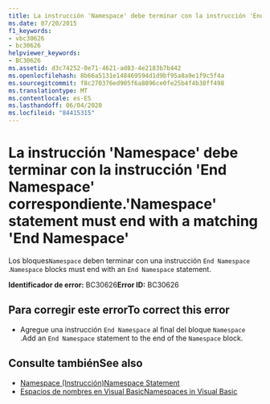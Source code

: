 ```yaml
---
title: La instrucción 'Namespace' debe terminar con la instrucción 'End Namespace' correspondiente.
ms.date: 07/20/2015
f1_keywords:
- vbc30626
- bc30626
helpviewer_keywords:
- BC30626
ms.assetid: d3c74252-0e71-4621-ad83-4e2183b7b442
ms.openlocfilehash: 8b66a5131e148469594d1d9bf95a8a9e1f9c5f4a
ms.sourcegitcommit: f8c270376ed905f6a8896ce0fe25b4f4b38ff498
ms.translationtype: MT
ms.contentlocale: es-ES
ms.lasthandoff: 06/04/2020
ms.locfileid: "84415315"
---
```

# <a name="namespace-statement-must-end-with-a-matching-end-namespace"></a><span data-ttu-id="a2074-102">La instrucción 'Namespace' debe terminar con la instrucción 'End Namespace' correspondiente.</span><span class="sxs-lookup"><span data-stu-id="a2074-102">'Namespace' statement must end with a matching 'End Namespace'</span></span>
<span data-ttu-id="a2074-103">Los bloques`Namespace` deben terminar con una instrucción `End Namespace` .</span><span class="sxs-lookup"><span data-stu-id="a2074-103">`Namespace` blocks must end with an `End Namespace` statement.</span></span>  
  
 <span data-ttu-id="a2074-104">**Identificador de error:** BC30626</span><span class="sxs-lookup"><span data-stu-id="a2074-104">**Error ID:** BC30626</span></span>  
  
## <a name="to-correct-this-error"></a><span data-ttu-id="a2074-105">Para corregir este error</span><span class="sxs-lookup"><span data-stu-id="a2074-105">To correct this error</span></span>  
  
- <span data-ttu-id="a2074-106">Agregue una instrucción `End Namespace` al final del bloque `Namespace` .</span><span class="sxs-lookup"><span data-stu-id="a2074-106">Add an `End Namespace` statement to the end of the `Namespace` block.</span></span>  
  
## <a name="see-also"></a><span data-ttu-id="a2074-107">Consulte también</span><span class="sxs-lookup"><span data-stu-id="a2074-107">See also</span></span>

- [<span data-ttu-id="a2074-108">Namespace (Instrucción)</span><span class="sxs-lookup"><span data-stu-id="a2074-108">Namespace Statement</span></span>](../language-reference/statements/namespace-statement.md)
- [<span data-ttu-id="a2074-109">Espacios de nombres en Visual Basic</span><span class="sxs-lookup"><span data-stu-id="a2074-109">Namespaces in Visual Basic</span></span>](../programming-guide/program-structure/namespaces.md)
